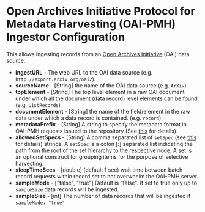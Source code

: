 # Open Archives Initiative Protocol for Metadata Harvesting (OAI-PMH) Ingestor Configuration

This allows ingesting records from an [Open Archives Initiative](https://www.openarchives.org) (OAI) data source.

* **ingestURL** - The web URL to the OAI data source (e.g. `http://export.arxiv.org/oai2`).
* **sourceName** - \[String\] the name of the OAI data source (e.g. `ArXiv`) 
* **topElement** - \[String\] The top level element in a raw OAI document under which all the document \(data record\) level elements can be found. (e.g. `ListRecords`)
* **documentElement** - \[String\] the name of the field/element in the raw data under which a data record is contained. (e.g. `record`)
* **metadataPrefix** - \[String\]  A string to specify the metadata format in OAI-PMH requests issued to the repository (See [this](https://www.openarchives.org/OAI/openarchivesprotocol.html#metadataPrefix) for details).
* **allowedSetSpecs** - \[String\] A comma separated list of  `setSpec` (see [this](https://www.openarchives.org/OAI/openarchivesprotocol.html#Set) for details) strings. A `setSpec` is a colon [:] separated list indicating the path from the root of the set hierarchy to the respective node. A set is an optional construct for grouping items for the purpose of selective harvesting.
* **sleepTimeSecs** - \[double\] (default 1 sec) wait time between batch record requests within record set to not overwhelm the OAI-PMH server.
* **sampleMode** - \["false", "true"\] Default is "false". If set to true only up to `sampleSize` data records will be ingested.
* **sampleSize** - \[int\] The number of data records that will be ingested if `sampleMode: "true"`
